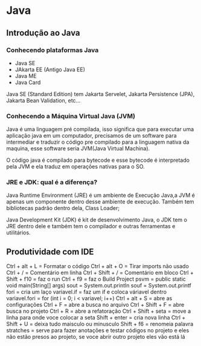 # Java

## Introdução ao Java

### Conhecendo plataformas Java

- Java SE
- JAkarta EE (Antigo Java EE)
- Java ME
- Java Card

Java SE (Standard Edition) tem Jakarta Servelet, Jakarta Persistence (JPA), Jakarta Bean Validation, etc...

### Conhecendo a Máquina Virtual Java (JVM)

Java é uma linguagem pré compilada, isso significa que para executar uma aplicação java em um computador, precisamos de um software para intermediar e traduzir o código pre compilado para a linguagem nativa da maquina, esse software seria JVM(Java Virtual Machina).

O código java é compilado para bytecode e esse bytecode é interpretado pela JVM e ela traduz em operações nativas para o SO.

### JRE e JDK: qual é a diferença?

Java Runtime Environment (JRE) é um ambiente de Execução Java,a JVM é apenas um componente dentro desse ambiente de execução. Também tem bibliotecas padrão dentro dela, Class Loader;

Java Development Kit (JDK) é kit de desenvolvimento Java, o JDK tem o JRE dentro dele e também tem o compilador e outras ferramentas e utilitários.

## Produtividade com IDE

Ctrl + alt + L = Formatar o código
Ctrl + alt + O = Tirar imports não usado
Ctrl + / = Comentário em linha
Ctrl + Shift + / = Comentário em bloco
Ctrl + Shift + f10 = faz o run
Ctrl + f9 = faz o Build Project
psvm = public static void main(String[] args)
sout = System.out.println
souf =  System.out.printf
fori = cria um laço
variavel.if = faz um if e coloca váriavel dentro
variavel.fori = for (int i = 0; i < variavel; i++)
Ctrl + alt + S = abre as configurações
Ctrl + F = abre a busca no arquivo
Ctrl + Shift + F = abre busca no projeto
Ctrl + R = abre a refatoração
Ctrl + Shift + seta = move a linha para onde voce colocar a seta
Shift + enter = cria nova linha
Ctrl + Shift + U = deixa tudo maisculo ou minusculo
Shift + f6 = renomeia palavra
stratches = serve para fazer anotações e testar códigos no projeto e eles não estão presos ao projeto, se voce abrir outro projeto eles vão está lá
